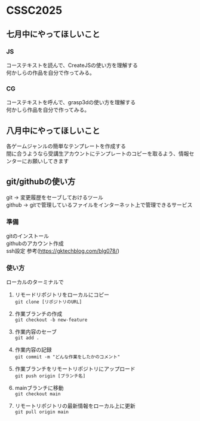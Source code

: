 # CSSC2025
  
## 七月中にやってほしいこと  
### JS
コーステキストを読んで、CreateJSの使い方を理解する  
何かしらの作品を自分で作ってみる。
  
### CG
コーステキストを呼んで、grasp3dの使い方を理解する  
何かしら作品を自分で作ってみる。
    
## 八月中にやってほしいこと  
  
各ゲームジャンルの簡単なテンプレートを作成する  
間に合うようなら受講生アカウントにテンプレートのコピーを取るよう、情報センターにお願いしてきます  
  
  
## git/githubの使い方
  
git -> 変更履歴をセーブしておけるツール  
github -> gitで管理しているファイルをインターネット上で管理できるサービス

  
### 準備
  
gitのインストール  
githubのアカウント作成  
ssh設定 参考(https://gktechblog.com/blg078/)  
  
### 使い方  
  
ローカルのターミナルで  
1. リモードリポジトリをローカルにコピー  
`git clone [リポジトリのURL]`

2. 作業ブランチの作成  
`git checkout -b new-feature` 

3. 作業内容のセーブ  
`git add .`  

4. 作業内容の記録  
`git commit -m "どんな作業をしたかのコメント"`

5. 作業ブランチをリモートリポジトリにアップロード  
`git push origin [ブランチ名]`

6. mainブランチに移動  
`git checkout main  `

7. リモートリポジトリの最新情報をローカル上に更新  
`git pull origin main`
